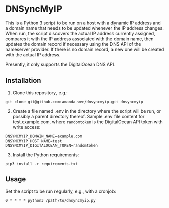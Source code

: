 DNSyncMyIP
==========
This is a Python 3 script to be run on a host with a dynamic IP address and a domain name that needs to be updated whenever the IP address changes. When run, the script discovers the actual IP address currently assigned, compares it with the IP address associated with the domain name, then updates the domain record if necessary using the DNS API of the nameserver provider. If there is no domain record, a new one will be created with the actual IP address.

Presently, it only supports the DigitalOcean DNS API.

Installation
------------
1. Clone this repository, e.g.:
```
git clone git@github.com:amanda-wee/dnsyncmyip.git dnsyncmyip
```
2. Create a file named .env in the directory where the script will be run, or possibly a parent directory thereof. Sample .env file content for test.example.com, where `randomtoken` is the DigitalOcean API token with write access:
```
DNSYNCMYIP_DOMAIN_NAME=example.com
DNSYNCMYIP_HOST_NAME=test
DNSYNCMYIP_DIGITALOCEAN_TOKEN=randomtoken
```
3. Install the Python requirements:
```
pip3 install -r requirements.txt
```

Usage
-----
Set the script to be run regularly, e.g., with a cronjob:
```
0 * * * * python3 /path/to/dnsyncmyip.py
```
